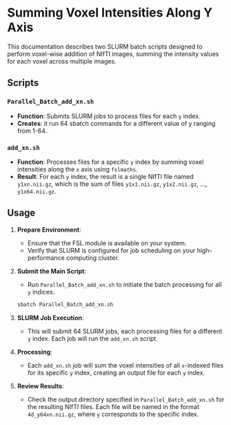 
# Summing Voxel Intensities Along Y Axis

This documentation describes two SLURM batch scripts designed to perform voxel-wise addition of NIfTI images, summing the intensity values for each voxel across multiple images.


## Scripts

### `Parallel_Batch_add_xn.sh`

- **Function**: Submits SLURM jobs to process files for each `y` index.
- **Creates**: it run 64 sbatch commands for a different value of y ranging from 1-64.
### `add_xn.sh`

- **Function**: Processes files for a specific `y` index by summing voxel intensities along the `x` axis using `fslmaths`.
- **Result**: For each `y` index, the result is a single NIfTI file named `y1xn.nii.gz`, which is the sum of files `y1x1.nii.gz`, `y1x2.nii.gz`, ..., `y1x64.nii.gz`.



## Usage

1. **Prepare Environment**:
   - Ensure that the FSL module is available on your system.
   - Verify that SLURM is configured for job scheduling on your high-performance computing cluster.

2. **Submit the Main Script**:
   - Run `Parallel_Batch_add_xn.sh` to initiate the batch processing for all `y` indices.
   ```bash
   sbatch Parallel_Batch_add_xn.sh
   ```

3. **SLURM Job Execution**:
   - This will submit 64 SLURM jobs, each processing files for a different `y` index. Each job will run the `add_xn.sh` script.

4. **Processing**:
   - Each `add_xn.sh` job will sum the voxel intensities of all `x`-indexed files for its specific `y` index, creating an output file for each `y` index.

5. **Review Results**:
   - Check the output directory specified in `Parallel_Batch_add_xn.sh` for the resulting NIfTI files. Each file will be named in the format `4d_y64xn.nii.gz`, where `y` corresponds to the specific index.

